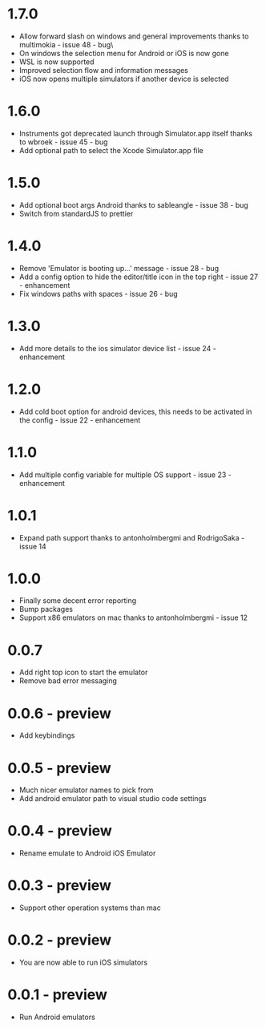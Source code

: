 # 1.7.0

- Allow forward slash on windows and general improvements thanks to multimokia - issue 48 - bug\
- On windows the selection menu for Android or iOS is now gone
- WSL is now supported
- Improved selection flow and information messages
- iOS now opens multiple simulators if another device is selected

# 1.6.0

- Instruments got deprecated launch through Simulator.app itself thanks to wbroek - issue 45 - bug
- Add optional path to select the Xcode Simulator.app file

# 1.5.0

- Add optional boot args Android thanks to sableangle - issue 38 - bug
- Switch from standardJS to prettier

# 1.4.0

- Remove 'Emulator is booting up...' message - issue 28 - bug
- Add a config option to hide the editor/title icon in the top right - issue 27 - enhancement
- Fix windows paths with spaces - issue 26 - bug

# 1.3.0

- Add more details to the ios simulator device list - issue 24 - enhancement

# 1.2.0

- Add cold boot option for android devices, this needs to be activated in the config - issue 22 - enhancement

# 1.1.0

- Add multiple config variable for multiple OS support - issue 23 - enhancement

# 1.0.1

- Expand path support thanks to antonholmbergmi and RodrigoSaka - issue 14

# 1.0.0

- Finally some decent error reporting
- Bump packages
- Support x86 emulators on mac thanks to antonholmbergmi - issue 12

# 0.0.7

- Add right top icon to start the emulator
- Remove bad error messaging

# 0.0.6 - preview

- Add keybindings

# 0.0.5 - preview

- Much nicer emulator names to pick from
- Add android emulator path to visual studio code settings

# 0.0.4 - preview

- Rename emulate to Android iOS Emulator

# 0.0.3 - preview

- Support other operation systems than mac

# 0.0.2 - preview

- You are now able to run iOS simulators

# 0.0.1 - preview

- Run Android emulators
